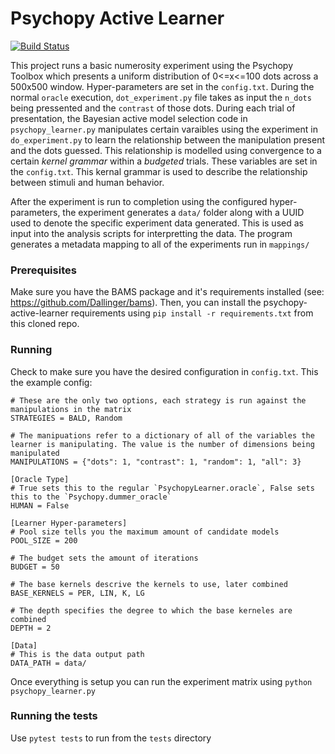 # Psychopy Active Learner

[![Build Status](https://travis-ci.com/vlall/psychopy-active-learner.svg?token=u4sdN1vvyVBZq3MUz13n&branch=master)](https://travis-ci.com/vlall/psychopy-active-learner)

This project runs a basic numerosity experiment using the Psychopy Toolbox which presents
a uniform distribution of 0<=x<=100 dots across a 500x500 window. Hyper-parameters are set in the `config.txt`. During the normal `oracle` execution, `dot_experiment.py` file takes as input the `n_dots` being pressented and the `contrast` of those dots. During each trial of presentation, the Bayesian
active model selection code in `psychopy_learner.py` manipulates certain varaibles using the experiment in `do_experiment.py` to learn the relationship between the manipulation present and the dots guessed. This relationship is modelled using convergence to a certain *kernel grammar* within a *budgeted* trials. These variables are set in the `config.txt`. This kernal grammar is used to describe the relationship between stimuli and human behavior.

After the experiment is run to completion using the configured hyper-parameters, the experiment generates a `data/` folder along with a UUID used to denote the specific experiment data generated. This is used as input into the analysis scripts for interpretting the data. The program generates a metadata mapping to all of the experiments run in `mappings/`
 

### Prerequisites

Make sure you have the BAMS package and it's requirements installed (see: https://github.com/Dallinger/bams). Then, you can install the psychopy-active-learner requirements using `pip install -r requirements.txt` from this cloned repo.


### Running

Check to make sure you have the desired configuration in `config.txt`.
This the example config:

```
# These are the only two options, each strategy is run against the manipulations in the matrix
STRATEGIES = BALD, Random

# The manipuations refer to a dictionary of all of the variables the learner is manipulating. The value is the number of dimensions being manipulated
MANIPULATIONS = {"dots": 1, "contrast": 1, "random": 1, "all": 3}

[Oracle Type]
# True sets this to the regular `PsychopyLearner.oracle`, False sets this to the `Psychopy.dummer_oracle`
HUMAN = False

[Learner Hyper-parameters]
# Pool size tells you the maximum amount of candidate models
POOL_SIZE = 200

# The budget sets the amount of iterations
BUDGET = 50

# The base kernels descrive the kernels to use, later combined
BASE_KERNELS = PER, LIN, K, LG

# The depth specifies the degree to which the base kerneles are combined
DEPTH = 2

[Data]
# This is the data output path
DATA_PATH = data/

```
Once everything is setup you can run the experiment matrix using `python psychopy_learner.py`


### Running the tests

Use `pytest tests` to run from the `tests` directory
